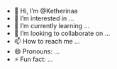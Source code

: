- 👋 Hi, I’m @Ketherinaa
- 👀 I’m interested in ...
- 🌱 I’m currently learning ...
- 💞️ I’m looking to collaborate on ...
- 📫 How to reach me ...
- 😄 Pronouns: ...
- ⚡ Fun fact: ...

<!---
Ketherinaa/Ketherinaa is a ✨ special ✨ repository because its `README.md` (this file) appears on your GitHub profile.
You can click the Preview link to take a look at your changes.
--->
